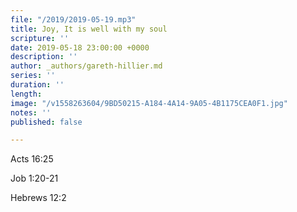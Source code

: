 ```yaml
---
file: "/2019/2019-05-19.mp3"
title: Joy, It is well with my soul
scripture: ''
date: 2019-05-18 23:00:00 +0000
description: ''
author: _authors/gareth-hillier.md
series: ''
duration: ''
length: 
image: "/v1558263604/9BD50215-A184-4A14-9A05-4B1175CEA0F1.jpg"
notes: ''
published: false

---
```

Acts 16:25

Job 1:20-21

Hebrews 12:2